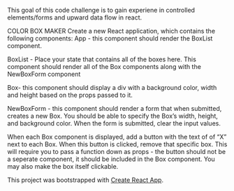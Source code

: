 This goal of this code challenge is to gain experiene in controlled elements/forms and upward data flow in react. 

COLOR BOX MAKER
Create a new React application, which contains the following components:
App - this component should render the BoxList component.

BoxList - Place your state that contains all of the boxes here. This component should render all of the Box components along with the NewBoxForm component

Box- this component should display a div with a background color, width and height based on the props passed to it.

NewBoxForm - this component should render a form that when submitted, creates a new Box. You should be able to specify the Box’s width, height, and background color. When the form is submitted, clear the input values.

When each Box component is displayed, add a button with the text of of “X” next to each Box. When this button is clicked, remove that specific box. This will require you to pass a function down as props - the button should not be a seperate component, it should be included in the Box component. You may also make the box itself clickable. 

This project was bootstrapped with [Create React App](https://github.com/facebook/create-react-app).

